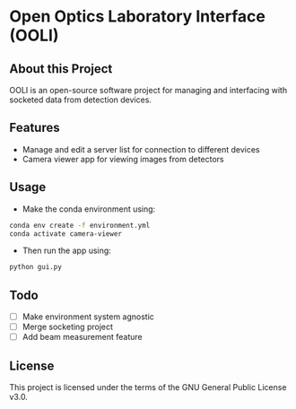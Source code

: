 # Open Optics Laboratory Interface (OOLI)

## About this Project
OOLI is an open-source software project for managing and interfacing with
socketed data from detection devices.

## Features
- Manage and edit a server list for connection to different devices
- Camera viewer app for viewing images from detectors

## Usage
- Make the conda environment using:
```sh
conda env create -f environment.yml
conda activate camera-viewer
```
- Then run the app using:
```sh
python gui.py
```

## Todo
- [ ] Make environment system agnostic
- [ ] Merge socketing project
- [ ] Add beam measurement feature

## License
This project is licensed under the terms of the GNU General Public License v3.0.
